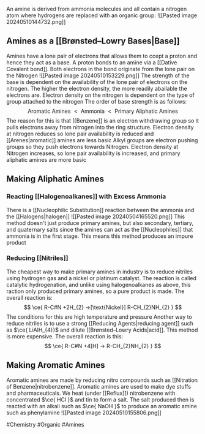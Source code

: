 An amine is derived from ammonia molecules and all contain a nitrogen atom where hydrogens are replaced with an organic group:
![[Pasted image 20240510144732.png]]

## Amines as a [[Brønsted–Lowry Bases|Base]]
Amines have a lone pair of electrons that allows them to ccept a proton and hence they act as a base. A proton bonds to an amine via a [[Dative Covalent bond]]. Both electrons in the bond originate from the lone pair on the Nitrogen
![[Pasted image 20240510153229.png]]
The strength of the base is dependent on the availability of the lone pair of electrons on the nitrogen. The higher the electron density, the more readily abailable the electrons are. Electron density on the nitrogen is dependent on the type of group attached to the nitrogen
The order of base strength is as follows:
$$
\text{Aromatic Amines } <\text{ Ammonia }<\text{ Primary Aliphatic Amines}
$$
The reason for this is that [[Benzene]] is an electron withdrawing group so it pulls electrons away from nitrogen into the ring structure. Electron density at nitrogen reduces so lone pair availability is reduced and [[Arenes|aromatic]] amines are less basic
Alkyl groups are electron pushing groups so they push electrons towards Nitrogen. Electron density at Nitrogen increases, so lone pair availability is increased, and primary aliphatic amines are more basic
## Making Aliphatic Amines
### Reacting [[Halogenoalkanes]] with Excess Ammonia
There is a [[Nucleophilic Substitution]] reaction between the ammonia and the [[Halogens|halogen]]
![[Pasted image 20240504165520.png]]
This method doesn't just produce primary amines, but also secondary, tertiary, and quaternary salts since the amines can act as the [[Nucleophiles]] that ammonia is in the first stage. This means this method produces an impure product
### Reducing [[Nitriles]] 
The cheapest way to make primary amines in industry is to reduce nitriles using hydrogen gas and a nickel or platinum catalyst. The reaction is called catalytic hydrogenation, and unlike using halogenoalkanes as above, this raction only produced primary amines, so a pure product is made. The overall reaction is:
$$
\ce{ R-C#N +2H_{2} ->[\text{Nickel}] R-CH_{2}NH_{2} }
$$
The conditions for this are high temperature and pressure
Another way to reduce nitriles is to use a strong [[Reducing Agents|reducing agent]] such as $\ce{ LiAlH_{4}}$ and dilute [[Brønsted–Lowry Acids|acid]]. This method is more expensive. The overall reaction is this:
$$
\ce{ R-C#N +4[H] -> R-CH_{2}NH_{2} }
$$
## Making Aromatic Amines
Aromatic amines are made by reducing nitro compounds such as [[Nitration of Benzene|nitrobenzene]]. Aromatic amines are used to make dye stuffs and pharmaceuticals. We heat (under [[Reflux]]) nitrobenzene with concentrated $\ce{ HCl }$ and tin to form a salt. The salt produced then is reacted with an alkali such as $\ce{ NaOH }$ to produce an aromatic amine such as phenylamine
![[Pasted image 20240510155806.png]]

#Chemistry #Organic #Amines 